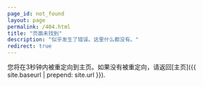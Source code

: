 ```yaml
---
page_id: not_found
layout: page
permalink: /404.html
title: "页面未找到"
description: "似乎发生了错误。这里什么都没有。"
redirect: true
---
```


您将在3秒钟内被重定向到主页。如果没有被重定向，请返回[主页]({{ site.baseurl | prepend: site.url }}).

